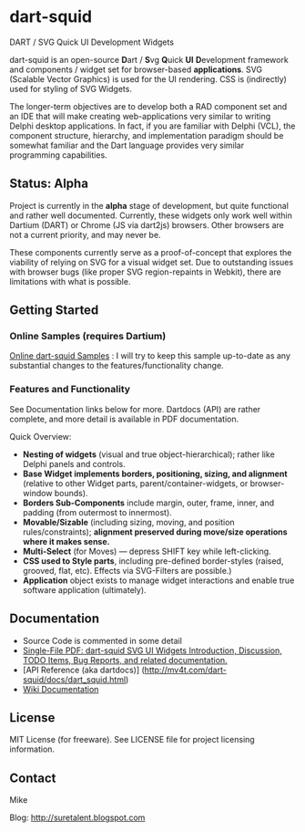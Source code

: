 dart-squid
==========

DART / SVG Quick UI Development Widgets

dart-squid is an open-source **D**art / **S**vg **Q**uick **UI** **D**evelopment framework and components / widget set for browser-based **applications**.
SVG (Scalable Vector Graphics) is used for the UI rendering. CSS is (indirectly) used for styling of SVG Widgets.

The longer-term objectives are to develop both a RAD component set and an IDE that will make creating web-applications very similar to writing Delphi desktop applications.  In fact, if you are familiar with Delphi (VCL), the component structure, hierarchy, and implementation paradigm should be somewhat familiar and the Dart language provides very similar programming capabilities.

## Status: Alpha ##
Project is currently in the **alpha** stage of development, but quite functional and rather well documented.
Currently, these widgets only work well within Dartium (DART) or Chrome (JS via dart2js) browsers. Other browsers are not a current priority, and may never be.

These components currently serve as a proof-of-concept that explores the viability of relying on SVG for a visual widget set.  Due to outstanding issues with browser bugs (like proper SVG region-repaints in Webkit), there are limitations with what is possible.

## Getting Started ##
### Online Samples (requires Dartium) ###
[Online dart-squid Samples](http://mv4t.com/dart-squid/samples/samples-index.html) : I will try to keep this sample up-to-date as any substantial changes to the features/functionality change.

### Features and Functionality ###
See Documentation links below for more.
Dartdocs (API) are rather complete, and more detail is available in PDF documentation.

Quick Overview:
* **Nesting of widgets** (visual and true object-hierarchical); rather like Delphi panels and controls.
* **Base Widget implements borders, positioning, sizing, and alignment** (relative to other Widget parts, parent/container-widgets, or browser-window bounds).
* **Borders Sub-Components** include margin, outer, frame, inner, and padding (from outermost to innermost).
* **Movable/Sizable** (including sizing, moving, and position rules/constraints); **alignment preserved during move/size operations where it makes sense.**
* **Multi-Select** (for Moves) &mdash; depress SHIFT key while left-clicking.
* **CSS used to Style parts**, including pre-defined border-styles (raised, grooved, flat, etc).
Effects via SVG-Filters are possible.)
* **Application** object exists to manage widget interactions and enable true software application (ultimately).


## Documentation ##
* Source Code is commented in some detail
* [Single-File PDF: dart-squid SVG UI Widgets Introduction, Discussion, TODO Items, Bug Reports, and related documentation.](http://mv4t.com/dart-squid/docs/dart_squid_SVG_UI_Widgets_Documentation.pdf)
* [API Reference (aka dartdocs)] (http://mv4t.com/dart-squid/docs/dart_squid.html)
* [Wiki Documentation](https://github.com/IntersoftDev/dart-squid/wiki/_pages)


## License
MIT License (for freeware). See LICENSE file for project licensing information.

## Contact

Mike

Blog: http://suretalent.blogspot.com